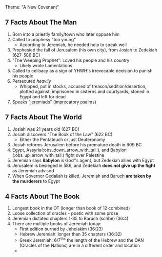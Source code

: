 Theme: "A New Covenant"

## 7 Facts About The Man

1. Born into a priestly family/town who later oppose him
2. Called to prophesy "too young"
	- According to Jeremiah, he needed help to speak well
3. Prophesied the fall of Jerusalem (his own city), from Josiah to Zedekiah (627-586 BC)
4. "The Weeping Prophet": Loved his people and his country
	- Likely wrote Lamentations
5. Called to celibacy as a sign of YHWH's irrevocable decision to punish his people
6. Persecuted *heavily*
	- Whipped, put in stocks, accused of treason/sedition/desertion, plotted against, imprisoned in cisterns and courtyards, stoned in Egypt and left for dead
7. Speaks "jeremiads" (imprecatory psalms)

## 7 Facts About The World

1. Josiah was 21 years old (627 BC)
2. Josiah discovers "The Book of the Law" (622 BC)
	- Either the Pentateuch or just Deuteronomy
3. Josiah reforms Jerusalem before his premature death in 609 BC
4. Egypt, Assyria(:obs_down_arrow_with_tail:), and Babylon (:obs_up_arrow_with_tail:) fight over Palestine
5. Jeremiah says **Babylon** is God''s agent, but Zedekiah allies with Egypt
6. Jerusalem is besieged in 586, and Zedekiah **does not give up the fight** as Jeremiah advised
7. When Governor Gedaliah is killed, Jeremiah and Baruch **are taken by the murderers** to Egypt

## 4 Facts About The Book

1. Longest book in the OT (longer than book of 12 combined)
2. Loose collection of oracles - poetic with some prose
3. Jeremiah dictated chapters 1-35 to Baruch (scribe) (36:4)
4. There are multiple books of Jeremiah today:
	- First edition burned by Jehoiakim (36:23)
	- Hebrew Jeremiah: longer than 35 chapters (36:32)
	- Greek Jeremiah: 6/7<sup>ths</sup> the length of the Hebrew and the OAN (Oracles of the Nations) are in a different order and location
	- 